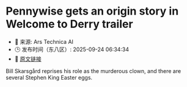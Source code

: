 # Pennywise gets an origin story in Welcome to Derry trailer
- 📅 来源: Ars Technica AI
- 🕒 发布时间（东八区）: 2025-09-24 06:34:34
- 🔗 [原文链接](https://arstechnica.com/culture/2025/09/pennywise-gets-an-origin-story-in-welcome-to-derry-trailer/)

Bill Skarsgård reprises his role as the murderous clown, and there are several Stephen King Easter eggs.